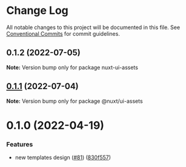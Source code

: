 # Change Log

All notable changes to this project will be documented in this file.
See [Conventional Commits](https://conventionalcommits.org) for commit guidelines.

## 0.1.2 (2022-07-05)

**Note:** Version bump only for package nuxt-ui-assets





## [0.1.1](https://github.com/nuxt/ui/compare/@nuxt/ui-assets@0.1.1...@nuxt/ui-assets@0.1.1) (2022-07-04)

**Note:** Version bump only for package @nuxt/ui-assets





# 0.1.0 (2022-04-19)


### Features

* new templates design ([#81](https://github.com/nuxt/ui/issues/81)) ([830f557](https://github.com/nuxt/ui/commit/830f55741d8ab0099afe1172c8e8e4e4040e3e4a))
